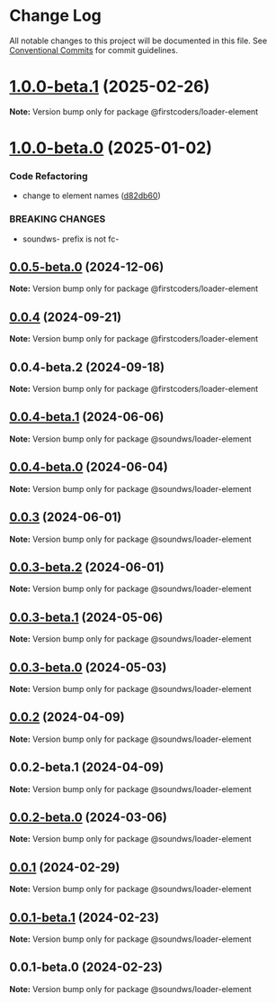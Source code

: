 # Change Log

All notable changes to this project will be documented in this file.
See [Conventional Commits](https://conventionalcommits.org) for commit guidelines.

# [1.0.0-beta.1](https://github.com/firstcoders/loader-element/compare/@firstcoders/loader-element@1.0.0-beta.0...@firstcoders/loader-element@1.0.0-beta.1) (2025-02-26)

**Note:** Version bump only for package @firstcoders/loader-element





# [1.0.0-beta.0](https://github.com/firstcoders/loader-element/compare/@firstcoders/loader-element@0.0.5-beta.0...@firstcoders/loader-element@1.0.0-beta.0) (2025-01-02)


### Code Refactoring

* change to element names ([d82db60](https://github.com/firstcoders/loader-element/commit/d82db60849a36ec518cb533a7aa9ba6d87423d51))


### BREAKING CHANGES

* soundws- prefix is not fc-





## [0.0.5-beta.0](https://github.com/firstcoders/loader-element/compare/@firstcoders/loader-element@0.0.4...@firstcoders/loader-element@0.0.5-beta.0) (2024-12-06)

**Note:** Version bump only for package @firstcoders/loader-element





## [0.0.4](https://github.com/firstcoders/loader-element/compare/@firstcoders/loader-element@0.0.4-beta.2...@firstcoders/loader-element@0.0.4) (2024-09-21)

**Note:** Version bump only for package @firstcoders/loader-element





## 0.0.4-beta.2 (2024-09-18)

**Note:** Version bump only for package @firstcoders/loader-element





## [0.0.4-beta.1](https://github.com/sound-ws/loader-element/compare/@soundws/loader-element@0.0.4-beta.0...@soundws/loader-element@0.0.4-beta.1) (2024-06-06)

**Note:** Version bump only for package @soundws/loader-element





## [0.0.4-beta.0](https://github.com/sound-ws/loader-element/compare/@soundws/loader-element@0.0.3...@soundws/loader-element@0.0.4-beta.0) (2024-06-04)

**Note:** Version bump only for package @soundws/loader-element





## [0.0.3](https://github.com/sound-ws/loader-element/compare/@soundws/loader-element@0.0.3-beta.2...@soundws/loader-element@0.0.3) (2024-06-01)

**Note:** Version bump only for package @soundws/loader-element





## [0.0.3-beta.2](https://github.com/sound-ws/loader-element/compare/@soundws/loader-element@0.0.3-beta.1...@soundws/loader-element@0.0.3-beta.2) (2024-06-01)

**Note:** Version bump only for package @soundws/loader-element





## [0.0.3-beta.1](https://github.com/sound-ws/loader-element/compare/@soundws/loader-element@0.0.3-beta.0...@soundws/loader-element@0.0.3-beta.1) (2024-05-06)

**Note:** Version bump only for package @soundws/loader-element





## [0.0.3-beta.0](https://github.com/sound-ws/loader-element/compare/@soundws/loader-element@0.0.2...@soundws/loader-element@0.0.3-beta.0) (2024-05-03)

**Note:** Version bump only for package @soundws/loader-element





## [0.0.2](https://github.com/sound-ws/loader-element/compare/@soundws/loader-element@0.0.2-beta.1...@soundws/loader-element@0.0.2) (2024-04-09)

**Note:** Version bump only for package @soundws/loader-element





## 0.0.2-beta.1 (2024-04-09)

**Note:** Version bump only for package @soundws/loader-element





## [0.0.2-beta.0](https://github.com/sound-ws/loader-element/compare/@soundws/loader-element@0.0.1...@soundws/loader-element@0.0.2-beta.0) (2024-03-06)

**Note:** Version bump only for package @soundws/loader-element





## [0.0.1](https://github.com/sound-ws/loader-element/compare/@soundws/loader-element@0.0.1-beta.1...@soundws/loader-element@0.0.1) (2024-02-29)

**Note:** Version bump only for package @soundws/loader-element





## [0.0.1-beta.1](https://github.com/sound-ws/loader-element/compare/@soundws/loader-element@0.0.1-beta.0...@soundws/loader-element@0.0.1-beta.1) (2024-02-23)

**Note:** Version bump only for package @soundws/loader-element





## 0.0.1-beta.0 (2024-02-23)

**Note:** Version bump only for package @soundws/loader-element
